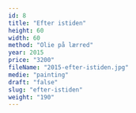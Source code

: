 ```yaml
---
id: 8
title: "Efter istiden"
height: 60
width: 60
method: "Olie på lærred"
year: 2015
price: "3200"
fileName: "2015-efter-istiden.jpg"
medie: "painting"
draft: "false"
slug: "efter-istiden"
weight: "190"
---
```

